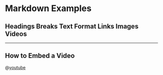 # Markdown Examples
## Headings Breaks Text Format Links Images Videos
***

## How to Embed a Video


@[youtube](http://www.youtube.com/embed/dQw4w9WgXcQ)











